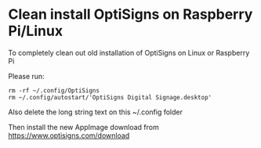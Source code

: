 # Clean install OptiSigns on Raspberry Pi/Linux

To completely clean out old installation of OptiSigns on Linux or Raspberry Pi

Please run:

```
rm -rf ~/.config/OptiSigns  
rm ~/.config/autostart/'OptiSigns Digital Signage.desktop'
```

Also delete the long string text on this ~/.config folder

Then install the new AppImage download from <https://www.optisigns.com/download>